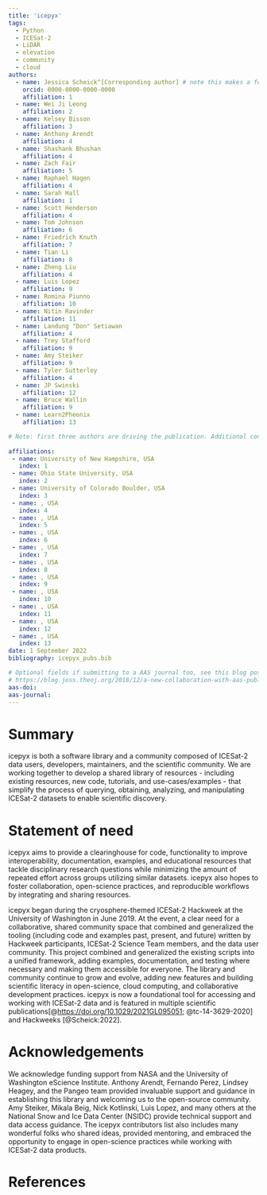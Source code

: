 ```yaml
---
title: 'icepyx'
tags:
  - Python
  - ICESat-2
  - LiDAR
  - elevation
  - community
  - cloud
authors:
  - name: Jessica Scheick^[Corresponding author] # note this makes a footnote
    orcid: 0000-0000-0000-0000
    affiliation: 1
  - name: Wei Ji Leong
    affiliation: 2
  - name: Kelsey Bisson
    affiliation: 3
  - name: Anthony Arendt
    affiliation: 4
  - name: Shashank Bhushan
    affiliation: 4
  - name: Zach Fair
    affiliation: 5
  - name: Raphael Hagen
    affiliation: 4
  - name: Sarah Hall
    affiliation: 1  
  - name: Scott Henderson
    affiliation: 4
  - name: Tom Johnson
    affiliation: 6
  - name: Friedrich Knuth
    affiliation: 7
  - name: Tian Li
    affiliation: 8
  - name: Zheng Liu
    affiliation: 4
  - name: Luis Lopez
    affiliation: 9
  - name: Romina Piunno
    affiliation: 10
  - name: Nitin Ravinder
    affiliation: 11
  - name: Landung "Don" Setiawan
    affiliation: 4
  - name: Trey Stafford
    affiliation: 9
  - name: Amy Steiker
    affiliation: 9
  - name: Tyler Sutterley
    affiliation: 4
  - name: JP Swinski
    affiliation: 12
  - name: Bruce Wallin
    affiliation: 9
  - name: Learn2Pheonix
    affiliation: 13

# Note: first three authors are driving the publication. Additional contributors/authors are listed in alphabetical order by last name. Anyone who also contributes to preparing (including reviewing) the JOSS submission will be moved into ABC order after the first three and before the non-publication contributors to icepyx.
  
affiliations:
 - name: University of New Hampshire, USA
   index: 1
 - name: Ohio State University, USA
   index: 2
 - name: University of Colorado Boulder, USA
   index: 3
 - name: , USA
   index: 4
 - name: , USA
   index: 5
 - name: , USA
   index: 6
 - name: , USA
   index: 7
 - name: , USA
   index: 8
 - name: , USA
   index: 9
 - name: , USA
   index: 10
 - name: , USA
   index: 11
 - name: , USA
   index: 12
 - name: , USA
   index: 13
date: 1 September 2022
bibliography: icepyx_pubs.bib

# Optional fields if submitting to a AAS journal too, see this blog post:
# https://blog.joss.theoj.org/2018/12/a-new-collaboration-with-aas-publishing
aas-doi: 
aas-journal: 
---
```


# Summary

icepyx is both a software library and a community composed of ICESat-2 data users, developers, maintainers, and the scientific community.
We are working together to develop a shared library of resources - including existing resources, new code, tutorials, and use-cases/examples - that simplify the process of querying, obtaining, analyzing, and manipulating ICESat-2 datasets to enable scientific discovery.

# Statement of need

icepyx aims to provide a clearinghouse for code, functionality to improve interoperability, documentation, examples, and educational resources that tackle disciplinary research questions while minimizing the amount of repeated effort across groups utilizing similar datasets. icepyx also hopes to foster collaboration, open-science practices, and reproducible workflows by integrating and sharing resources.

icepyx began during the cryosphere-themed ICESat-2 Hackweek at the University of Washington in June 2019. At the event, a clear need for a collaborative, shared community space that combined and generalized the tooling (including code and examples past, present, and future) written by Hackweek participants, ICESat-2 Science Team members, and the data user community. This project combined and generalized the existing scripts into a unified framework, adding examples, documentation, and testing where necessary and making them accessible for everyone. The library and community continue to grow and evolve, adding new features and building scientific literacy in open-science, cloud computing, and collaborative development practices. icepyx is now a foundational tool for accessing and working with ICESat-2 data and is featured in multiple scientific publications[@https://doi.org/10.1029/2021GL095051; @tc-14-3629-2020] and Hackweeks [@Scheick:2022].

# Acknowledgements

We acknowledge funding support from NASA and the University of Washington eScience Institute.
Anthony Arendt, Fernando Perez, Lindsey Heagey, and the Pangeo team provided invaluable support and guidance in establishing this library and welcoming us to the open-source community.
Amy Steiker, Mikala Beig, Nick Kotlinski, Luis Lopez, and many others at the National Snow and Ice Data Center (NSIDC) provide technical support and data access guidance.
The icepyx contributors list also includes many wonderful folks who shared ideas, provided mentoring, and embraced the opportunity to engage in open-science practices while working with ICESat-2 data products.

<!-- Acknowledgments (non-author contributors)
Nicole Abib
Sebastian Alvis
Mikala Beig
Alex DiBella
Nick K
Ted Maksym
Joachim Meyer
Fernando Perez
Facu Sapienza
David Shean
Trevor Skaggs
Ben Smith
Rachel Tilling
Anna Valentine
Molly Wieringa
Bidhya -->


# References